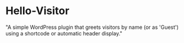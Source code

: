 # Hello-Visitor
"A simple WordPress plugin that greets visitors by name (or as 'Guest') using a shortcode or automatic header display."
